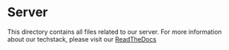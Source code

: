 # Server
This directory contains all files related to our server.  For more information about our techstack, please visit our [ReadTheDocs](https://reed-compbio.github.io/protein-weaver/)